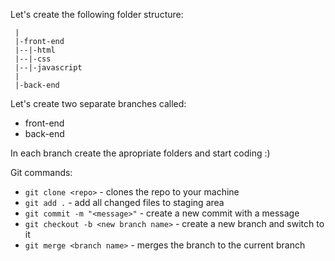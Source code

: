 Let's create the following folder structure:

```
 |
 |-front-end
 |--|-html
 |--|-css
 |--|-javascript
 |
 |-back-end
```

Let's create two separate branches called:
- front-end
- back-end

In each branch create the apropriate folders and start coding :)

Git commands:
- `git clone <repo>` - clones the repo to your machine
- `git add .` - add all changed files to staging area
- `git commit -m "<message>"` - create a new commit with a message
- `git checkout -b <new branch name>` - create a new branch and switch to it
- `git merge <branch name>` - merges the branch to the current branch


